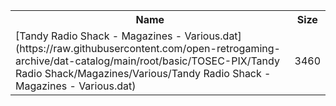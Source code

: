 <table>
<tr><th>Name</th><th>Size</th></tr>
<tr><td>
[Tandy Radio Shack - Magazines - Various.dat](https://raw.githubusercontent.com/open-retrogaming-archive/dat-catalog/main/root/basic/TOSEC-PIX/Tandy Radio Shack/Magazines/Various/Tandy Radio Shack - Magazines - Various.dat)
</td><td>3460</td></tr>
</table>
